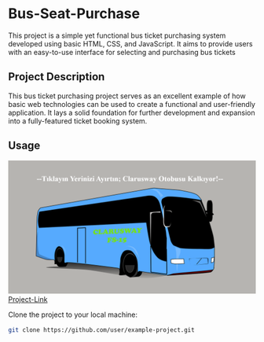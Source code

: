 # Bus-Seat-Purchase 

This project is a simple yet functional bus ticket purchasing system developed using basic HTML, CSS, and JavaScript. It aims to provide users with an easy-to-use interface for selecting and purchasing bus tickets

## Project Description

This bus ticket purchasing project serves as an excellent example of how basic web technologies can be used to create a functional and user-friendly application. It lays a solid foundation for further development and expansion into a fully-featured ticket booking system.

## Usage
![Project-Gif](https://github.com/mesbol6647/Bus-Seat-Purchase/blob/main/images/project.gif) <br/>
[Project-Link](https://main--busticketpurchase.netlify.app/)

Clone the project to your local machine:

```bash
git clone https://github.com/user/example-project.git
